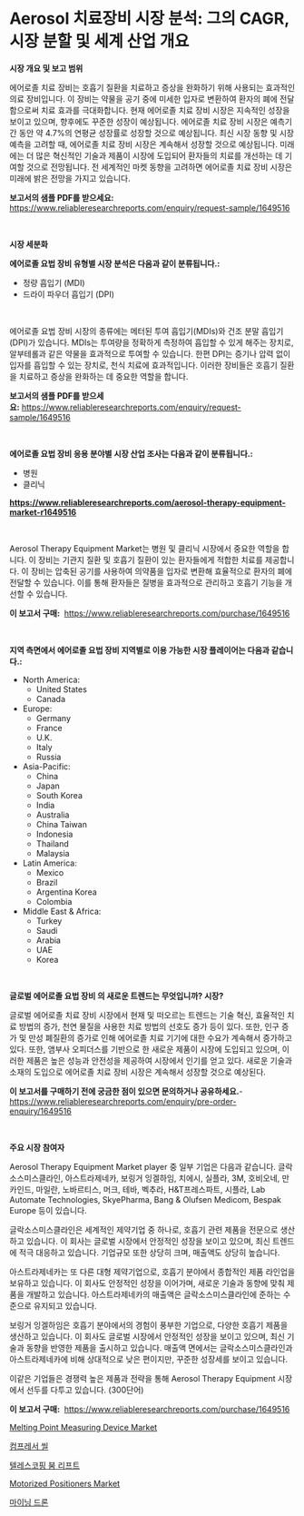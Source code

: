 <p><h1>Aerosol 치료장비 시장 분석: 그의 CAGR, 시장 분할 및 세계 산업 개요</h1></p><p><strong>시장 개요 및 보고 범위</strong></p>
<p><p>에어로졸 치료 장비는 호흡기 질환을 치료하고 증상을 완화하기 위해 사용되는 효과적인 의료 장비입니다. 이 장비는 약물을 공기 중에 미세한 입자로 변환하여 환자의 폐에 전달함으로써 치료 효과를 극대화합니다. 현재 에어로졸 치료 장비 시장은 지속적인 성장을 보이고 있으며, 향후에도 꾸준한 성장이 예상됩니다. 에어로졸 치료 장비 시장은 예측기간 동안 약 4.7%의 연평균 성장률로 성장할 것으로 예상됩니다. 최신 시장 동향 및 시장 예측을 고려할 때, 에어로졸 치료 장비 시장은 계속해서 성장할 것으로 예상됩니다. 미래에는 더 많은 혁신적인 기술과 제품이 시장에 도입되어 환자들의 치료를 개선하는 데 기여할 것으로 전망됩니다. 전 세계적인 마켓 동향을 고려하면 에어로졸 치료 장비 시장은 미래에 밝은 전망을 가지고 있습니다.</p></p>
<p><strong>보고서의 샘플 PDF를 받으세요:</strong> <a href="https://www.reliableresearchreports.com/enquiry/request-sample/1649516">https://www.reliableresearchreports.com/enquiry/request-sample/1649516</a></p>
<p>&nbsp;</p>
<p><strong>시장 세분화</strong></p>
<p><strong>에어로졸 요법 장비 유형별 시장 분석은 다음과 같이 분류됩니다.:</strong></p>
<p><ul><li>정량 흡입기 (MDI)</li><li>드라이 파우더 흡입기 (DPI)</li></ul></p>
<p>&nbsp;</p>
<p><p>에어로졸 요법 장비 시장의 종류에는 메터된 투여 흡입기(MDIs)와 건조 분말 흡입기(DPI)가 있습니다. MDIs는 투여량을 정확하게 측정하여 흡입할 수 있게 해주는 장치로, 알부테롤과 같은 약물을 효과적으로 투여할 수 있습니다. 한편 DPI는 증기나 압력 없이 입자를 흡입할 수 있는 장치로, 천식 치료에 효과적입니다. 이러한 장비들은 호흡기 질환을 치료하고 증상을 완화하는 데 중요한 역할을 합니다.</p></p>
<p><strong>보고서의 샘플 PDF를 받으세요:</strong>&nbsp;<a href="https://www.reliableresearchreports.com/enquiry/request-sample/1649516">https://www.reliableresearchreports.com/enquiry/request-sample/1649516</a></p>
<p>&nbsp;</p>
<p><strong> 에어로졸 요법 장비 응용 분야별 시장 산업 조사는 다음과 같이 분류됩니다.:</strong></p>
<p><ul><li>병원</li><li>클리닉</li></ul></p>
<p><strong><a href="https://www.reliableresearchreports.com/aerosol-therapy-equipment-market-r1649516">https://www.reliableresearchreports.com/aerosol-therapy-equipment-market-r1649516</a></strong></p>
<p>&nbsp;</p>
<p><p>Aerosol Therapy Equipment Market는 병원 및 클리닉 시장에서 중요한 역할을 합니다. 이 장비는 기관지 질환 및 호흡기 질환이 있는 환자들에게 적합한 치료를 제공합니다. 이 장비는 압축된 공기를 사용하여 의약품을 입자로 변환해 효율적으로 환자의 폐에 전달할 수 있습니다. 이를 통해 환자들은 질병을 효과적으로 관리하고 호흡기 기능을 개선할 수 있습니다.</p></p>
<p><strong>이 보고서 구매:</strong>&nbsp; <a href="https://www.reliableresearchreports.com/purchase/1649516">https://www.reliableresearchreports.com/purchase/1649516</a></p>
<p>&nbsp;</p>
<p><strong>지역 측면에서 에어로졸 요법 장비 지역별로 이용 가능한 시장 플레이어는 다음과 같습니다.:</strong></p>
<p><ul>
    <li>
        North America:
        <ul>
            <li>United States</li>
            <li>Canada</li>
        </ul>
    </li>
    <li>
        Europe:
        <ul>
            <li>Germany</li>
            <li>France</li>
            <li>U.K.</li>
            <li>Italy</li>
            <li>Russia</li>
        </ul>
    </li>
    <li>
        Asia-Pacific:
        <ul>
            <li>China</li>
            <li>Japan</li>
            <li>South Korea</li>
            <li>India</li>
            <li>Australia</li>
            <li>China Taiwan</li>
            <li>Indonesia</li>
            <li>Thailand</li>
            <li>Malaysia</li>
        </ul>
    </li>
    <li>
        Latin America:
        <ul>
            <li>Mexico</li>
            <li>Brazil</li>
            <li>Argentina Korea</li>
            <li>Colombia</li>
        </ul>
    </li>
    <li>
        Middle East & Africa:
        <ul>
            <li>Turkey</li>
            <li>Saudi</li>
            <li>Arabia</li>
            <li>UAE</li>
            <li>Korea</li>
        </ul>
    </li>
    </ul></p>
<p>&nbsp;</p>
<p><strong>글로벌 에어로졸 요법 장비 의 새로운 트렌드는 무엇입니까? 시장?</strong></p>
<p><p>글로벌 에어로졸 치료 장비 시장에서 현재 및 떠오르는 트렌드는 기술 혁신, 효율적인 치료 방법의 증가, 천연 물질을 사용한 치료 방법의 선호도 증가 등이 있다. 또한, 인구 증가 및 만성 폐질환의 증가로 인해 에어로졸 치료 기기에 대한 수요가 계속해서 증가하고 있다. 또한, 앰부사 오피더스를 기반으로 한 새로운 제품이 시장에 도입되고 있으며, 이러한 제품은 높은 성능과 안전성을 제공하여 시장에서 인기를 얻고 있다. 새로운 기술과 소재의 도입으로 에어로졸 치료 장비 시장은 계속해서 성장할 것으로 예상된다.</p></p>
<p><strong>이 보고서를 구매하기 전에 궁금한 점이 있으면 문의하거나 공유하세요.</strong>- <a href="https://www.reliableresearchreports.com/enquiry/pre-order-enquiry/1649516">https://www.reliableresearchreports.com/enquiry/pre-order-enquiry/1649516</a></p>
<p>&nbsp;</p>
<p><strong>주요 시장 참여자</strong></p>
<p><p>Aerosol Therapy Equipment Market player 중 일부 기업은 다음과 같습니다. 글락소스미스클라인, 아스트라제네카, 보링거 잉겔하임, 치에시, 실플라, 3M, 호비오네, 만카인드, 마일란, 노바르티스, 머크, 테바, 벡추라, H&T프레스파트, 시플라, Lab Automate Technologies, SkyePharma, Bang & Olufsen Medicom, Bespak Europe 등이 있습니다.</p><p>글락소스미스클라인은 세계적인 제약기업 중 하나로, 호흡기 관련 제품을 전문으로 생산하고 있습니다. 이 회사는 글로벌 시장에서 안정적인 성장을 보이고 있으며, 최신 트렌드에 적극 대응하고 있습니다. 기업규모 또한 상당히 크며, 매출액도 상당히 높습니다.</p><p>아스트라제네카는 또 다른 대형 제약기업으로, 호흡기 분야에서 종합적인 제품 라인업을 보유하고 있습니다. 이 회사도 안정적인 성장을 이어가며, 새로운 기술과 동향에 맞춰 제품을 개발하고 있습니다. 아스트라제네카의 매출액은 글락소스미스클라인에 준하는 수준으로 유지되고 있습니다.</p><p>보링거 잉겔하임은 호흡기 분야에서의 경험이 풍부한 기업으로, 다양한 호흡기 제품을 생산하고 있습니다. 이 회사도 글로벌 시장에서 안정적인 성장을 보이고 있으며, 최신 기술과 동향을 반영한 제품을 출시하고 있습니다. 매출액 면에서는 글락소스미스클라인과 아스트라제네카에 비해 상대적으로 낮은 편이지만, 꾸준한 성장세를 보이고 있습니다.</p><p>이같은 기업들은 경쟁력 높은 제품과 전략을 통해 Aerosol Therapy Equipment 시장에서 선두를 다투고 있습니다. (300단어)</p></p>
<p><strong>이 보고서 구매:</strong>&nbsp;&nbsp;<a href="https://www.reliableresearchreports.com/purchase/1649516">https://www.reliableresearchreports.com/purchase/1649516</a></p>
<p><p><a href="https://github.com/dx0328/Market-Research-Report-List-2/blob/main/melting-point-measuring-device-market.md">Melting Point Measuring Device Market</a></p><p><a href="https://medium.com/@electat2023/%EC%95%95%EC%B6%95%EA%B8%B0-%EB%B0%80%EB%B4%89-%EC%8B%9C%EC%9E%A5-%EA%B2%BD%EC%9F%81-%EB%B6%84%EC%84%9D-%EC%8B%9C%EC%9E%A5-%EB%8F%99%ED%96%A5-%EB%B0%8F-2031%EB%85%84%EA%B9%8C%EC%A7%80%EC%9D%98-%EC%98%88%EC%B8%A1-2f778efeb26c">컴프레서 씰</a></p><p><a href="https://medium.com/@mekhirenner_87471/%ED%85%94%EB%A0%88%EC%8A%A4%EC%BD%94%ED%95%91-%EB%B6%90-%EB%A6%AC%ED%94%84%ED%8A%B8-%EC%8B%9C%EC%9E%A5-%EB%B3%B4%EA%B3%A0%EC%84%9C%EB%8A%94-%EC%9D%B4-%EC%8B%9C%EC%9E%A5%EC%9D%98-%EC%B5%9C%EC%8B%A0-%ED%8A%B8%EB%A0%8C%EB%93%9C%EC%99%80-%EC%84%B1%EC%9E%A5-%EA%B8%B0%ED%9A%8C%EB%A5%BC-%EB%B0%9D%ED%98%80%EC%A4%8D%EB%8B%88%EB%8B%A4-4548de072fd1">텔레스코핑 붐 리프트</a></p><p><a href="https://github.com/Glendatilghmankmgz0rbhwpy/Market-Research-Report-List-2/blob/main/motorized-positioners-market.md">Motorized Positioners Market</a></p><p><a href="https://github.com/CliftonFisher9067/Market-Research-Report-List-1/blob/main/857373928621.md">마이닝 드론</a></p></p>